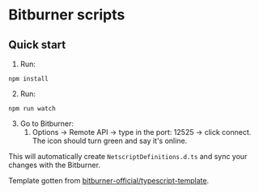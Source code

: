# Bitburner scripts

## Quick start

1. Run:
```
npm install
```
2. Run: 
```
npm run watch
```
3. Go to Bitburner: 
   1. Options -> Remote API -> type in the port: 12525 -> click connect. The icon should turn green and say it's online.

This will automatically create `NetscriptDefinitions.d.ts` and sync your changes with the Bitburner.

Template gotten from [bitburner-official/typescript-template](https://github.com/bitburner-official/typescript-template/tree/main).